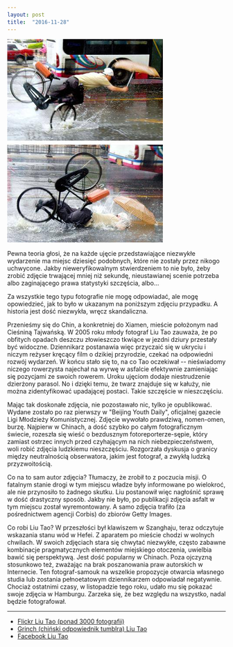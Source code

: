 ```yaml
---
layout: post
title:  "2016-11-28"
---
```


![](/assets/2016-11-28.jpg)

Pewna teoria głosi, że na każde ujęcie przedstawiające niezwykłe wydarzenie ma miejsc dziesięć podobnych, które nie zostały przez nikogo uchwycone. Jakby nieweryfikowalnym stwierdzeniem to nie było, żeby zrobić zdjęcie trwającej mniej niż sekundę, nieustawianej scenie potrzeba albo zaginającego prawa statystyki szczęścia, albo...

Za wszystkie tego typu fotografie nie mogę odpowiadać, ale mogę opowiedzieć, jak to było w ukazanym na poniższym zdjęciu przypadku. A historia jest dość niezwykła, wręcz skandaliczna.

Przenieśmy się do Chin, a konkretniej do Xiamen, mieście położonym nad Cieśniną Tajwańską. W 2005 roku młody fotograf Liu Tao zauważa, że po obfitych opadach deszczu złowieszczo tkwiące w jezdni dziury przestały być widoczne. Dziennikarz postanawia więc przyczaić się w ukryciu i niczym reżyser kręcący film o dzikiej przyrodzie, czekać na odpowiedni rozwój wydarzeń. W końcu stało się to, na co Tao oczekiwał -- nieświadomy niczego rowerzysta najechał na wyrwę w asfalcie efektywnie zamieniając się pozycjami ze swoich rowerem. Uroku ujęciom dodaje niestrudzenie dzierżony parasol. No i dzięki temu, że twarz znajduje się w kałuży, nie można zidentyfikować upadającej postaci. Takie szczęście w nieszczęściu.

Mając tak doskonałe zdjęcia, nie pozostawało nic, tylko je opublikować. Wydane zostało po raz pierwszy w "Beijing Youth Daily", oficjalnej gazecie Ligi Młodzieży Komunistycznej. Zdjęcie wywołało prawdziwą, nomen-omen, burzę. Najpierw w Chinach, a dość szybko po całym fotograficznym świecie, rozeszła się wieść o bezdusznym fotoreporterze-sępie, który zamiast ostrzec innych przed czyhającym na nich niebezpieczeństwem, woli robić zdjęcia ludzkiemu nieszczęściu. Rozgorzała dyskusja o granicy między neutralnością obserwatora, jakim jest fotograf, a zwykłą ludzką przyzwoitością.

Co na to sam autor zdjęcia? Tłumaczy, że zrobił to z poczucia misji. O fatalnym stanie drogi w tym miejscu władze były informowane po wielokroć, ale nie przynosiło to żadnego skutku. Liu postanowił więc nagłośnić sprawę w dość drastyczny sposób. Jakby nie było, po publikacji zdjęcia asfalt w tym miejscu został wyremontowany. A samo zdjęcia trafiło (za pośrednictwem agencji Corbis) do zbiorów Getty Images.

Co robi Liu Tao? W przeszłości był klawiszem w Szanghaju, teraz odczytuje wskazania stanu wód w Hefei. Z aparatem po mieście chodzi w wolnych chwilach. W swoich zdjęciach stara się chwytać niezwykłe, często zabawne kombinacje pragmatycznych elementów miejskiego otoczenia, uwielbia bawić się perspektywą. Jest dość popularny w Chinach. Poza ojczyzną stosunkowo też, zważając na brak poszanowania praw autorskich w Internecie. Ten fotograf-samouk na wszelkie propozycje otwarcia własnego studia lub zostania pełnoetatowym dziennikarzem odpowiadał negatywnie. Chociaż ostatnimi czasy, w listopadzie tego roku, udało mu się pokazać swoje zdjęcia w Hamburgu. Zarzeka się, że bez względu na wszystko, nadal będzie fotografował.

-------
* [Flickr Liu Tao (ponad 3000 fotografii)](https://www.flickr.com/photos/58083590@N05/)
* [Grinch (chiński odpowiednik tumblra) Liu Tao](http://grinch.lofter.com/)
* [Facebook Liu Tao](https://web.facebook.com/profile.php?id=100005117143717)
